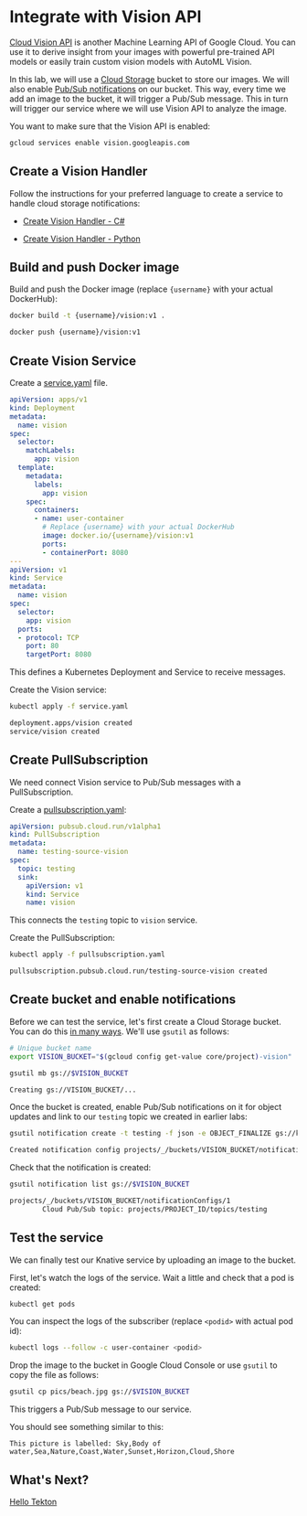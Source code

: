 # Integrate with Vision API

[Cloud Vision API](https://cloud.google.com/vision/docs) is another Machine Learning API of Google Cloud. You can use it to derive insight from your images with powerful pre-trained API models or easily train custom vision models with AutoML Vision.

In this lab, we will use a [Cloud Storage](https://cloud.google.com/storage/docs/) bucket to store our images. We will also enable [Pub/Sub notifications](https://cloud.google.com/storage/docs/pubsub-notifications) on our bucket. This way, every time we add an image to the bucket, it will trigger a Pub/Sub message. This in turn will trigger our service where we will use Vision API to analyze the image.

You want to make sure that the Vision API is enabled:

```bash
gcloud services enable vision.googleapis.com
```

## Create a Vision Handler

Follow the instructions for your preferred language to create a service to handle cloud storage notifications:

* [Create Vision Handler - C#](10-visioneventing-csharp.md)

* [Create Vision Handler - Python](10-visioneventing-python.md)

## Build and push Docker image

Build and push the Docker image (replace `{username}` with your actual DockerHub):

```bash
docker build -t {username}/vision:v1 .

docker push {username}/vision:v1
```

## Create Vision Service

Create a [service.yaml](../eventing/vision/service.yaml) file.

```yaml
apiVersion: apps/v1
kind: Deployment
metadata:
  name: vision
spec:
  selector:
    matchLabels:
      app: vision
  template:
    metadata:
      labels:
        app: vision
    spec:
      containers:
      - name: user-container
        # Replace {username} with your actual DockerHub
        image: docker.io/{username}/vision:v1
        ports:
        - containerPort: 8080
---
apiVersion: v1
kind: Service
metadata:
  name: vision
spec:
  selector:
    app: vision
  ports:
  - protocol: TCP
    port: 80
    targetPort: 8080
```

This defines a Kubernetes Deployment and Service to receive messages. 

Create the Vision service:

```bash
kubectl apply -f service.yaml

deployment.apps/vision created
service/vision created
```

## Create PullSubscription

We need connect Vision service to Pub/Sub messages with a PullSubscription. 

Create a [pullsubscription.yaml](../eventing/vision/pullsubscription.yaml):

```yaml
apiVersion: pubsub.cloud.run/v1alpha1
kind: PullSubscription
metadata:
  name: testing-source-vision
spec:
  topic: testing
  sink:
    apiVersion: v1
    kind: Service
    name: vision
```
This connects the `testing` topic to `vision` service. 

Create the PullSubscription:

```bash
kubectl apply -f pullsubscription.yaml

pullsubscription.pubsub.cloud.run/testing-source-vision created
```

## Create bucket and enable notifications

Before we can test the service, let's first create a Cloud Storage bucket. You can do this [in many ways](https://cloud.google.com/storage/docs/creating-buckets). We'll use `gsutil` as follows:

```bash
# Unique bucket name
export VISION_BUCKET="$(gcloud config get-value core/project)-vision"

gsutil mb gs://$VISION_BUCKET

Creating gs://VISION_BUCKET/...
```

Once the bucket is created, enable Pub/Sub notifications on it for object updates and link to our `testing` topic we created in earlier labs:

```bash
gsutil notification create -t testing -f json -e OBJECT_FINALIZE gs://knative-bucket

Created notification config projects/_/buckets/VISION_BUCKET/notificationConfigs/1
```

Check that the notification is created:

```bash
gsutil notification list gs://$VISION_BUCKET

projects/_/buckets/VISION_BUCKET/notificationConfigs/1
        Cloud Pub/Sub topic: projects/PROJECT_ID/topics/testing
```

## Test the service

We can finally test our Knative service by uploading an image to the bucket.

First, let's watch the logs of the service. Wait a little and check that a pod is created:

```bash
kubectl get pods
```

You can inspect the logs of the subscriber (replace `<podid>` with actual pod id):

```bash
kubectl logs --follow -c user-container <podid>
```

Drop the image to the bucket in Google Cloud Console or use `gsutil` to copy the file as follows:

```bash
gsutil cp pics/beach.jpg gs://$VISION_BUCKET
```

This triggers a Pub/Sub message to our service.

You should see something similar to this:

```text
This picture is labelled: Sky,Body of water,Sea,Nature,Coast,Water,Sunset,Horizon,Cloud,Shore
```

## What's Next?

[Hello Tekton](11-hellotekton.md)
